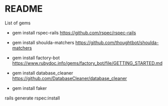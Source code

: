 # README

List of gems
- gem install rspec-rails
https://github.com/rspec/rspec-rails


- gem install shoulda-matchers
https://github.com/thoughtbot/shoulda-matchers

- gem install factory-bot
https://www.rubydoc.info/gems/factory_bot/file/GETTING_STARTED.md

- gem install database_cleaner
https://github.com/DatabaseCleaner/database_cleaner

- gem install faker

rails generate rspec:install